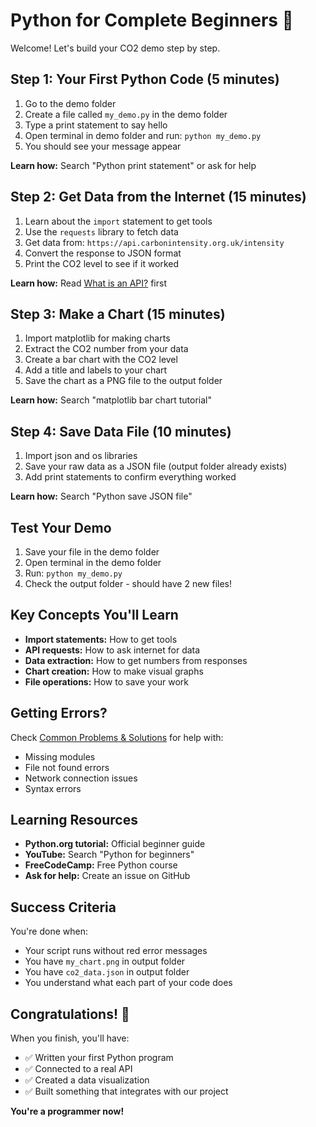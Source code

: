 # Python for Complete Beginners 🐍

Welcome! Let's build your CO2 demo step by step.

## Step 1: Your First Python Code (5 minutes)

1. Go to the demo folder
2. Create a file called `my_demo.py` in the demo folder
3. Type a print statement to say hello
4. Open terminal in demo folder and run: `python my_demo.py`
5. You should see your message appear

**Learn how:** Search "Python print statement" or ask for help

## Step 2: Get Data from the Internet (15 minutes)

1. Learn about the `import` statement to get tools
2. Use the `requests` library to fetch data
3. Get data from: `https://api.carbonintensity.org.uk/intensity`
4. Convert the response to JSON format
5. Print the CO2 level to see if it worked

**Learn how:** Read [What is an API?](what_is_api.md) first

## Step 3: Make a Chart (15 minutes)

1. Import matplotlib for making charts
2. Extract the CO2 number from your data
3. Create a bar chart with the CO2 level
4. Add a title and labels to your chart
5. Save the chart as a PNG file to the output folder

**Learn how:** Search "matplotlib bar chart tutorial" 

## Step 4: Save Data File (10 minutes)

1. Import json and os libraries
2. Save your raw data as a JSON file (output folder already exists)
3. Add print statements to confirm everything worked

**Learn how:** Search "Python save JSON file"

## Test Your Demo

1. Save your file in the demo folder
2. Open terminal in the demo folder
3. Run: `python my_demo.py`
4. Check the output folder - should have 2 new files!

## Key Concepts You'll Learn

- **Import statements:** How to get tools
- **API requests:** How to ask internet for data  
- **Data extraction:** How to get numbers from responses
- **Chart creation:** How to make visual graphs
- **File operations:** How to save your work

## Getting Errors?

Check [Common Problems & Solutions](common_errors.md) for help with:
- Missing modules
- File not found errors
- Network connection issues
- Syntax errors

## Learning Resources

- **Python.org tutorial:** Official beginner guide
- **YouTube:** Search "Python for beginners"
- **FreeCodeCamp:** Free Python course
- **Ask for help:** Create an issue on GitHub

## Success Criteria

You're done when:
- Your script runs without red error messages
- You have `my_chart.png` in output folder
- You have `co2_data.json` in output folder  
- You understand what each part of your code does

## Congratulations! 🎉

When you finish, you'll have:
- ✅ Written your first Python program
- ✅ Connected to a real API
- ✅ Created a data visualization
- ✅ Built something that integrates with our project

**You're a programmer now!**